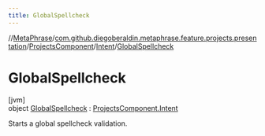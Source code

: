 ```yaml
---
title: GlobalSpellcheck
---
```

//[MetaPhrase](../../../../../index.html)/[com.github.diegoberaldin.metaphrase.feature.projects.presentation](../../../index.html)/[ProjectsComponent](../../index.html)/[Intent](../index.html)/[GlobalSpellcheck](index.html)



# GlobalSpellcheck



[jvm]\
object [GlobalSpellcheck](index.html) : [ProjectsComponent.Intent](../index.html)

Starts a global spellcheck validation.


